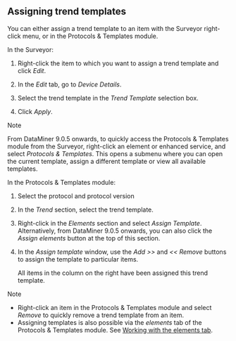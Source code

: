 ## Assigning trend templates

You can either assign a trend template to an item with the Surveyor right-click menu, or in the Protocols & Templates module.

In the Surveyor:

1. Right-click the item to which you want to assign a trend template and click *Edit*.

2. In the *Edit* tab, go to *Device Details*.

3. Select the trend template in the *Trend Template* selection box.

4. Click *Apply*.

> [!NOTE]
> From DataMiner 9.0.5 onwards, to quickly access the Protocols & Templates module from the Surveyor, right-click an element or enhanced service, and select *Protocols & Templates*. This opens a submenu where you can open the current template, assign a different template or view all available templates.

In the Protocols & Templates module:

1. Select the protocol and protocol version

2. In the *Trend* section, select the trend template.

3. Right-click in the *Elements* section and select *Assign Template*. Alternatively, from DataMiner 9.0.5 onwards, you can also click the *Assign elements* button at the top of this section.

4. In the *Assign template* window, use the *Add \>\>* and *\<\< Remove* buttons to assign the template to particular items.

    All items in the column on the right have been assigned this trend template.

> [!NOTE]
> -  Right-click an item in the Protocols & Templates module and select *Remove* to quickly remove a trend template from an item.
> -  Assigning templates is also possible via the *elements* tab of the Protocols & Templates module. See [Working with the elements tab](Working_with_the_elements_tab.md).

 
